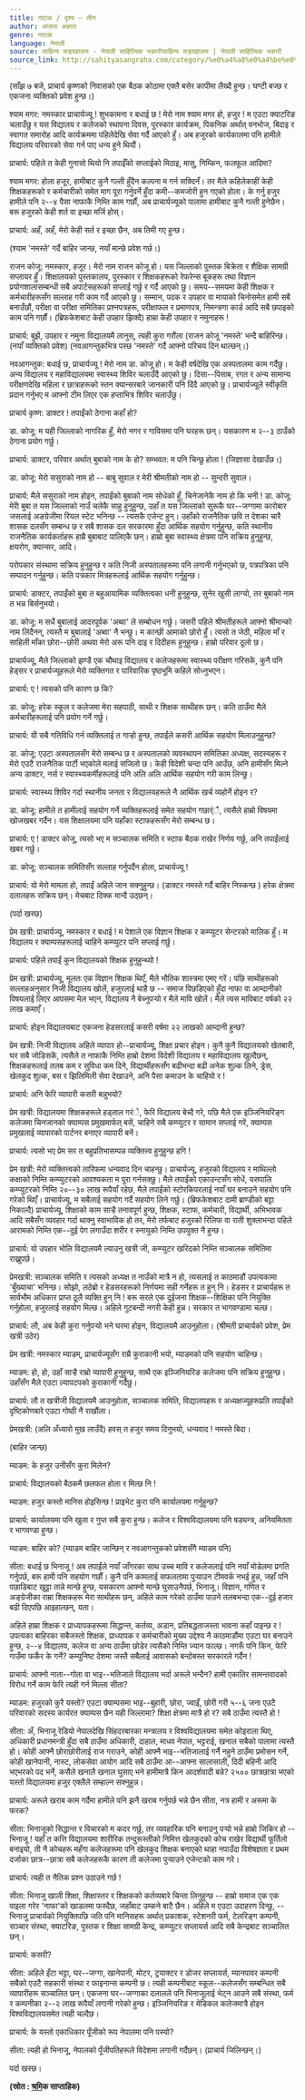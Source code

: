 ```yaml
---
title: नाटक / दृश्य – तीन
author: अप्सरा अज्ञात
genre: नाटक
language: नेपाली
source: साहित्य सङ्ग्रहालय - नेपाली साहित्यिक भकारीसाहित्य सङ्ग्रहालय | नेपाली साहित्यिक भकारी
source_link: http://sahityasangraha.com/category/%e0%a4%a8%e0%a4%be%e0%a4%9f%e0%a4%95-%e0%a4%b0%e0%a4%99%e0%a5%8d%e0%a4%97%e0%a4%ae%e0%a4%9e%e0%a5%8d%e0%a4%9a/%e0%a4%a8%e0%a4%be%e0%a4%9f%e0%a4%95/
---
```


(साँझ ७ बजे, प्राचार्य कृष्णको निवासको एक बैठक कोठामा एक्लै बसेर कापीमा लैख्दै हुन्छ। घण्टी बज्छ र एकजना व्यक्तिको प्रवेश हुन्छ।)

श्याम मगर: नमस्कार प्राचार्यज्यू ! शुभकामना र बधाई छ ! मेरो नाम श्याम मगर हो, हजुर ! म एउटा क्याटरिङ चलाउँछु र यस विद्यालय र कलेजको स्थापना दिवस, पुरस्कार कार्यक्रम, पिकनिक अर्थात् वनभोज, बिदाइ र स्वागत समारोह आदि कार्यक्रममा पहिलेदेखि सेवा गर्दै आएको हुँ। अब हजुरको कार्यकालमा पनि हामीले विद्यालय परिवारको सेवा गर्न पाए धन्य हुने थियौं।

प्राचार्य: पहिले त केही गुनासो थियो नि तपाईँको सप्लाईको मिठाइ, मासु, निम्किन, फलफूल आदिमा?

श्याम मगर: होला हजूर, हामीबाट कुनै गल्ती हुँदैन कल्पना म गर्न सक्दिनँ। तर मैले कहिलेकाहीं केही शिक्षकहरूको र कर्मचारीको समेत माग पूरा गर्नुपर्ने हुँदा कमी--कमजोरी हुन गएको होला। के गर्नु हजुर हामीले पनि २--४ पैसा नाफाकै निम्ति काम गर्छौं, अब प्राचार्यज्यूको पालामा हामीबाट कुनै गल्ती हुनेछैन। बरू हजुरको केही शर्त वा इच्छा मर्जि होस्।

प्राचार्य: अहँ, अहँ, मेरो केही सर्त र इच्छा छैन, अब तिमी गए हुन्छ।

(श्याम 'नमस्ते' गर्दै बाहिर जान्छ, नयाँ मान्छे प्रवेश गर्छ।)

राजन कोजू: नमस्कार, हजूर। मेरो नाम राजन कोजू हो। यस जिल्लाको पुस्तक बिक्रेता र शैक्षिक सामग्री सप्लायर हुँ। शिक्षालयको पुस्तकालय, पुरस्कार र शिक्षकहरूको रेफरेन्स बूकहरू तथा विज्ञान प्रयोगशालासम्बन्धी सबै अपार्टसहरूको सप्लाई गर्छु र गर्दै आएको छु। समय--समयमा केही शिक्षक र कर्मचारीहरूसँग सल्लाह गरी काम गर्दै आएको छु। सम्मान, पदक र उपहार वा मायाको चिनोसमेत हामी सबै बनाउँछौं, परीक्षा वा परीक्षा समितिका प्रश्नपत्रहरू, परीक्षाफल र प्रमाणपत्र, निमन्त्रणा कार्ड आदि सबै छपाइको काम पनि गर्छौं। (ब्रिफकेशबाट केही उपहार झिक्दै) हाम्रा केही उपहार र नमुनाहरू !

प्राचार्य: बुझें, उपहार र नमुना विद्यालयमै लानुस्, त्यही कुरा गरौंला (राजन कोजू 'नमस्ते' भन्दै बाहिरिन्छ। (नयाँ व्यक्तिको प्रवेश) (नवआगन्तुकभित्र पस्छ 'नमस्ते' गर्दै आफ्नो परिचय दिन थाल्छन्।)

नवआगन्तुक: बधाई छ, प्राचार्यज्यू ! मेरो नाम डा. कोजू हो। म केही वर्षदेखि एक अस्पतालमा काम गर्दैछु। अन्य विद्यालय र महाविद्यालयमा स्वास्थ्य शिविर चलाउँदै आएको छु। दिसा--पिसाब, रगत र अन्य सामान्य परीक्षणदेखि महिला र छात्राहरूको स्तन क्यान्सरबारे जानकारी पनि दिंदै आएको छु। प्राचार्यज्यूले स्वीकृति प्रदान गर्नुभए म आफ्नो टीम लिएर एक हप्ताभित्र शिविर चलाउँछु।

प्राचार्य कृष्ण: डाक्टर ! तपाईंको ठेगाना कहाँ हो?

डा. कोजू: म यही जिल्लाको नागरिक हुँ, मेरो नगर र गाविसमा पनि घरहरू छन्। यसकारण म २--३ ठाउँको ठेगाना प्रयोग गर्छु।

प्राचार्य: डाक्टर, परिवार अर्थात् बुबाको नाम के हो? सम्भवत: म पनि चिन्छु होला ! (जिज्ञासा देखाउँछ।)

डा. कोजू: मेरो ससुराको नाम हो -- बाबु सुवाल र मेरी श्रीमतीको नाम हो -- सुन्दरी सुवाल।

प्राचार्य: मैले ससुराको नाम होइन, तपाईंको बुबाको नाम सोधेको हुँ, चिनेजानेकै नाम हो कि भनी ! डा. कोजू: मेरोे बुबा त यस जिल्लाको नाउँ चलेकै साहु हुनुहुन्छ, उहाँ त यस जिल्लाको सुरूकै घर--जग्गामा कारोबार जसलाई अङग्रेजीमा रियल स्टेट भनिन्छ -- त्यसकै एजेन्ट हुन्। उहाँको राजनैतिक छवि त देशका चारै शासक दलसँग सम्बन्ध छ र सबै शासक दल सरकारमा हुँदा आर्थिक सहयोग गर्नुहुन्छ, कति स्थानीय राजनैतिक कार्यकर्ताहरू हाम्रै बुबाबाट पालिएकै छन्। हाम्रो बुबा स्वास्थ्य क्षेत्रमा पनि सक्रिय हुनुहुन्छ, क्षयरोग, क्यान्सर, आदि।

परोपकार संस्थामा सक्रिय हुनुहुन्छ र कति निजी अस्पतालहरूमा पनि लगानी गर्नुभएको छ, पत्रपत्रिका पनि सम्पादन गर्नुहुन्छ। कति पत्रकार मित्रहरूलाई आर्थिक सहयोग गर्नुहुन्छ।

प्राचार्य: डाक्टर, तपाइँको बुबा त बहुआयामिक व्यक्तित्वका धनी हुनुहुन्छ, सुनेर खुसी लाग्यो, तर बुबाको नाम त भन्न बिर्सनुभयो।

डा. कोजू: म सधैं बुबालाई आदरपूर्वक 'अब्वा' ले सम्बोधन गर्छु। जसरी पहिले श्रीमतीहरूले आफ्नो श्रीमान्को नाम लिंदैनन्, त्यस्तै म बुबालाई 'अब्वा' नै भन्छु। म कान्छी आमाको छोरो हुँ। त्यसो त जेठी, महिला माँ र साहिली माँका छोरा--छोरी अथवा मेरो अरू पनि दाइ र दिदीहरू हुनुहुन्छ। हाम्रो परिवार ठूलो छ।

प्राचार्यज्यू, मैले जिल्लाको झण्डै एक चौथाइ विद्यालय र कलेजहरूमा स्वास्थ्य परीक्षण गरिसकें, कुनै पनि हेड्सर र प्राचार्यज्यूहरूले मेरो व्यक्तिगत र पारिवारिक पृष्ठभूमि कहिले सोध्नुभएन।

प्राचार्य: ए ! त्यसको पनि कारण छ कि?

डा. कोजू: हरेक स्कूल र कलेजमा मेरा सहपाठी, साथी र शिक्षक साथीहरू छन्। कति ठाउँमा मैले कर्मचारीहरूलाई पनि प्रयोग गर्ने गर्छु।

प्राचार्य: यी सबै गतिविधि गर्न व्यक्तिलाई त गार्‍हो हुन्छ, तपाईंले कसरी आर्थिक सहयोग मिलाउनुहुन्छ?

डा. कोजू: एउटा अस्पतालसँग मेरो सम्बन्ध छ र अस्पतालको व्यवस्थापन समितिका अध्यक्ष, सदस्यहरू र मेरो एउटै राजनैतिक पार्टी भएकोले मलाई सजिलो छ। केही विदेशी चन्दा पनि आउँछ, अनि हामीसँग मिल्ने अन्य डाक्टर, नर्स र स्वास्थ्यकर्मीहरूलाई पनि अलि अलि आर्थिक सहयोग गरी काम लिन्छु।

प्राचार्य: स्वास्थ्य शिविर गर्दा स्थानीय जनता र विद्यालयहरूले नै आर्थिक खर्च व्यहोर्ने होइन र?

डा. कोजू: हामीले त हामीलाई सहयोग गर्ने व्यक्तिहरूलाई समेत सहयोग गछार्ंै, त्यसैले हाम्रो विषयमा खोजखबर गर्दैन। यस शिक्षालयमा पनि यहाँका स्टाफहरूसँग मेरो सम्बन्ध छ।

प्राचार्य: ए ! डाक्टर कोजू, त्यसो भए म सञ्चालक समिति र स्टाफ बैठक राखेर निर्णय गर्छु, अनि तपाईंलाई खबर गर्छु।

डा. कोजू: सञ्चालक समितिसँग सल्लाह गर्नुपर्दैन होला, प्राचार्यज्यू !

प्राचार्य: यो मेरो मामला हो, तपाईं अहिले जान सक्नुहुन्छ। (डाक्टर नमस्ते गर्दै बाहिर निस्कन्छ ) हरेक क्षेत्रमा दलालहरू सक्रिय छन्। मेचबाट दिक्क मान्दै उठ्छन्।

(पर्दा खस्छ)

प्रेम खत्री: प्राचार्यज्यू, नमस्कार र बधाई ! म पेशाले एक विज्ञान शिक्षक र कम्प्युटर सेन्टरको मालिक हुँ। म विद्यालय र क्याम्पसहरूलाई चाहिने कम्प्युटर पनि सप्लाई गर्छु।

प्राचार्य: पहिले तपाईं कुन विद्यालयको शिक्षक हुनुहुन्थ्यो !

प्रेम खत्री: प्राचार्यज्यू, मूलतः एक विज्ञान शिक्षक थिएँ, मैले भौतिक शास्त्रमा एमए गरें। पछि साथीहरूको सल्लाहअनुसार निजी विद्यालय खोलें, हजुरलाई थाहै छ -- समाज पिछडिएको हुँदा नाफा वा आम्दानीको विषयलाई लिएर आपसमा मेल भएन, विद्यालय नै बेच्नुपर्‍यो र मैले मावि खोलें। मैले त्यस माविबाट वर्षको २२ लाख कमाएँ।

प्राचार्य: होइन विद्यालयबाट एकजना हेडसरलाई कसरी वर्षमा २२ लाखको आम्दानी हुन्छ?

प्रेम खत्री: निजी विद्यालय अहिले व्यापार हो--प्राचार्यज्यू, शिक्षा प्रचार होइन। कुनै कुनै विद्यालयको खेतबारी, घर सबै जोडिसकें, त्यसैले त नाफाकै निम्ति हाम्रो देशमा विदेशी विद्यालय र महाविद्यालय खुल्दैछन्, शिक्षकहरूलाई तलब कम र सुविधा कम दिने, विद्यार्थीहरूसँग बढीभन्दा बढी अनेक शुल्क लिने, ड्रेस, खेलकुद शुल्क, बस र झिलिमिली सेवा देखाउने, अनि पैसा कमाउन के चाहियो र !

प्राचार्य: अनि फेरि व्यापारी कसरी बन्नुभयो?

प्रेम खत्री: विद्यालयमा शिक्षकहरूले हड्ताल गरंे, फेरि विद्यालय बेच्दै गरे, पछि मैले एक इञ्जिनियरिङ्ग कलेजमा चिनजानको क्याम्पस प्रमुखमार्फत् बसें, चाहिने सबै कम्प्युटर र सामान सप्लाई गरें, क्याम्पस प्रमुखलाई व्यापारको पार्टनर बनाएर व्यापारी बनें।

प्राचार्य: त्यसो भए प्रेम सर त बहुप्रतिभासम्पन्न व्यक्तित्त्व हुनुहुन्छ हगि !

प्रेम खत्री: मेरो व्यक्तित्त्वको तारिफमा धन्यवाद दिन चाहन्छु। प्राचार्यज्यू, हजुरको विद्यालय र माथिल्लो कक्षाको निम्ति कम्प्युटरको आवश्यकता म पूरा गर्नसक्छु। मैले तपाईंको एकाउन्टसँग सोधें, यसपालि कम्प्युटरको निम्ति २०--३० लाख रूपैयाँ रहेछ, मैले तपाईंको स्टोरकिपरलाई नयाँ घर बनाउने सहयोग पनि गरेको थिएँ। प्राचार्यज्यू, म सबैलाई सहयोग गर्दै सहयोग लिने गर्छु। (ब्रिफकेशबाट दामी ब्राण्डीको बट्टा निकाल्दै) प्राचार्यज्यू, शिक्षाको काम सार्‍है तनावपूर्ण हुन्छ, शिक्षक, स्टाफ, कर्मचारी, विद्यार्थी, अभिभावक आदि सबैसँग व्यवहार गर्दा थाक्नु स्वाभाविक हो तर, मेरो तर्फबाट हजुरको रिलिफ वा राती शुक्लाभन्दा पहिले आरामको निम्ति एक--दुई पेग लगाउँदा शरीर र स्नायुको निम्ति उपयुक्त नै हुन्छ।

प्राचार्य: यो उपहार भोलि विद्यालयमै ल्याउनु खत्री जी, कम्प्युटर खरिदको निम्ति सञ्चालक समितिमा राख्नुपर्छ।

प्रेमखत्री: सञ्चालक समिति र त्यसको अध्यक्ष त नाउँको मात्रै न हो, त्यसलाई त काठमाडौं उपत्यकामा 'बुँख्याचा' भनिन्छ। सोझो, लठेब्रो र हेडसरहरूको निर्णयमा सही गर्नेहरू त हुन् नि। हेडसर र प्राचार्यहरू त सार्वभौम अधिकार प्राप्त ठूलै व्यक्ति हुन् नि ! बरू सरले एक दुईजना शिक्षक--शिक्षिका पनि नियुक्ति गर्नुहोला, हजुरलाई सहयोग मिल्छ। अहिले गुटबन्दी नगरी केही हुन्न। सरकार त भागवण्डामा चल्छ।

प्राचार्य: लौ, अब केही कुरा गर्नुपर्‍यो भने घरमा होइन, विद्यालयमै आउनुहोला। (श्रीमती प्राचार्यको प्रवेश, प्रेम खत्री उठेर)

प्रेम खत्री: नमस्कार म्याडम्, प्राचार्यज्यूसँग राम्रै कुराकानी भयो, म्याडमको पनि सहयोग चाहिन्छ।

म्याडम: हो, हो, उहाँ सार्‍है राम्रो व्यापारी हुनुहुन्छ, साथै एक इञ्जिनियरिङ कलेजमा पनि सक्रिय हुनुहुन्छ। उहाँसँग मैले एउटा ल्यापटपको कुराकानी गर्दैछु।

प्राचार्य: लौ त खत्रीजी विद्यालयमै आउनुहोला, सञ्चालक समिति, विद्यालयहरू र अध्यक्षज्यूहरूप्रति तपाईंको दृष्टिकोणबारे एउटा गोष्ठी नै राखौंला।

प्रेमखत्री: (अलि अँध्यारो मुख लाउँदै) हवस् त हजुर समय दिनुभयो, धन्यवाद ! नमस्ते बिदा।

(बाहिर जान्छ)

म्याडम: के हजुर उनीसँग कुरा मिलेन?

प्राचार्य: विद्यालयको बैठकमै छलफल होला र मिल्छ नि !

म्याडम: हजुर कस्तो मानिस होइसिन्छ ! प्राइभेट कुरा पनि कार्यालयमा गर्नुहुन्छ?

प्राचार्य: कार्यालयमा पनि खुला र गुप्त सबै कुरा हुन्छ। कलेज र विश्वविद्यालयमा पनि षड्यन्त्र, अनियमितता र भागवण्डा हुन्छ।

म्याडम: बाहिर को? (म्याडम बाहिर जान्छिन् र नवआगन्तुकको प्रवेशसँगै म्याडम पनि)

सीता: बधाई छ भिनाजू ! अब तपाईंले नयाँ जाँगरका साथ उच्च मावि र कलेजलाई पनि नयाँ मोडेलमा प्रगति गर्नुपर्छ, बरू हामी पनि सहयोग गर्छौं। कुनै पनि कामलाई सफलतामा पुर्‍याउन टीमवर्क नभई हुन्न, जहाँ पनि पछाडिबाट खुट्टा तान्ने मान्छे हुन्छ, यसकारण आफ्नो मान्छे घुसाउनैपर्छ, भिनाजू। विज्ञान, गणित र अङ्ग्रेजीका राम्रा शिक्षकहरू मेरा साथीहरू छन्, अहिले काम गरेको ठाउँमा पाउने तलबभन्दा एक--दुई हजार बढी दिएपछि आइहाल्छन्, यता।

अहिले हाम्रा शिक्षक र प्राध्यापकहरूमा सिद्धान्त, कर्तव्य, अडान, प्रतिबद्धताजस्ता भावना कहाँ पाइन्छ र ! उपत्यका बाहिरका सबैजस्तो शिक्षक, प्राध्यापक र कर्मचारीको मुख्य उद्देश्य नै काठमाडौंमा एउटा घर बनाउने हुन्छ, २--४ विद्यालय, कलेज वा अन्य ठाउँमा छोडेर त्यसैको निम्ति ज्यान फाल्छ। नगरूँ पनि किन, फेरि गाउँमा फर्केर के गर्ने? कम्युनिष्ट देशमा जस्तै सबैलाई आवासको बन्दोबस्त सरकारले गर्दैन !

प्राचार्य: आफ्नो नाता--गोता वा भाइ--भतिजाले विद्यालय भर्दा अरूले भन्दैन? हामी एकातिर सामन्तवादको विरोध गर्ने काम फेरि त्यही गर्न मिल्ला सीता?

म्याडम: हजुरको कुरै यस्तो? एउटा क्याम्पसमा भाइ--बुहारी, छोरा, ज्वाइँ, छोरी गरी ५--६ जना एउटै परिवारको सदस्य कार्यरत क्याम्पस छैन यही जिल्लामा? शिक्षा क्षेत्रमा मात्रै हो र? सबै ठाउँमा त्यस्तै हो !

सीता: अँ, भिनाजू रेडियो नेपालदेखि सिंहदरबारका मन्त्रालय र विश्वविद्यालयमा समेत कोइराला थिए, अधिकारी प्रधानमन्त्री हुँदा सबै ठाउँमा अधिकारी, दाहाल, माधव नेपाल, भट्टराई, खनाल सबैको पालामा त्यस्तै हो। कोही आफ्नै छोराछोरीलाई राज गराउने, कोही आफ्नै भाइ--भतिजालाई गर्नै नहुने ठाउँमा प्रमोसन गर्ने, कोही खानेपानी, नास्ट, लोकसेवा आयोग आदि सबै ठाउँमा आ--आफ्ना सालासाली, दिदी बहिनी आदि भएभरको पद भर्ने, कसैले खनालै खनाल घुसाए भने हामीमात्रै किन आदर्शवादी बन्ने? २५०० छात्रछात्रा भएको यस्तो विद्यालयमा हजुर एक्लैले सम्हाल्न सक्नुहुन्न।

प्राचार्य: अरूले खराब काम गर्दैमा हामीले पनि झनै खराब गर्नुपर्छ भन्ने छैन सीता, नत्र हामी र अरूमा के फरक?

सीता: भिनाजूको सिद्धान्त र विचारको म कदर गर्छु, तर व्यवहारिक पनि बनाउनु पर्‍यो भन्ने हाम्रो जिकिर हो -- भिनाजू ! यहाँ त कत्ति विद्यालयमा शारीरिक तन्दुरूस्तीको निमित्त खेलकुदको कोच राखेर विद्यार्थी फूर्तिलो बनाइयो, ती नै कोचहरू महँगा कलेजहरूमा पनि खेलकुद शिक्षक बनाएको थाहा नपाउँदा विशेषज्ञता र प्रथम दर्जाका छात्र--छात्रा सबै कलेजहरूकै कारण ती कलेजमा पुर्‍याउने एजेन्टको काम गरे।

प्राचार्य: त्यही त नैतिक प्रश्न उठाउने गर्छ !

सीता: भिनाजु खाली शिक्षा, शिक्षास्तर र शिक्षकको कर्तव्यबारे चिन्ता लिनुहुन्छ -- हाम्रो समाज एक एक पाइला गरेर 'नाफा'को खाडलमा फस्दैछ, जहाँबाट उम्कने बाटै छैन। अहिले म एउटा उदाहरण दिन्छु, -- भिनाजु प्राचार्यको नियुक्तिपछि जति पनि मानिसहरू अर्थात् प्रकाशक, स्टेशनरी फर्म, टेलरिङ्ग कम्पनी, सञ्चार संस्था, क्याटरिङ, पुस्तक र शिक्षा सामग्री केन्द्र, कम्प्युटर सप्लायर्स आदि सबै केन्द्रबाट सञ्चालित छन्।

प्राचार्य: कसरी?

सीता: अहिले इँटा भट्टा, घर--जग्गा, खानेपानी, मोटर, ट्रयाक्टर र डोजर सप्लायर्स, म्यानपावर कम्पनी सबैको एउटै सहकारी संस्था र फाइनान्स कम्पनी छ। त्यही कम्पनीबाट स्कूल--कलेजसँग सम्बन्धित सबै व्यापारीहरू सञ्चालित छन्। एकजना घर--जग्गाका दलालले पनि भिनाजूलाई भेट्न आउने सबै संस्था, फर्म र कम्पनीका २--२ लाख रूपैयाँ लगानी गरेको हुन्छ। इञ्जिनियरिङ र मेडिकल कलेजमात्रै होइन विश्वविद्यालयसमेत त्यही चल्दैछ।

प्राचार्य: के यस्तो एकाधिकार पूँजीको रूप नेपालमा पनि पस्यो?

सीता: त्यही हो भिनाजू, नेपालको पूँजीपतिहरूले विदेशमा लगानी गर्दैछन्। (प्राचार्य जिलिन्छन्।)

पर्दा खस्छ।

**(स्रोत : [श्रमि](http://shramik.com.np/)क साप्ताहिक)**
